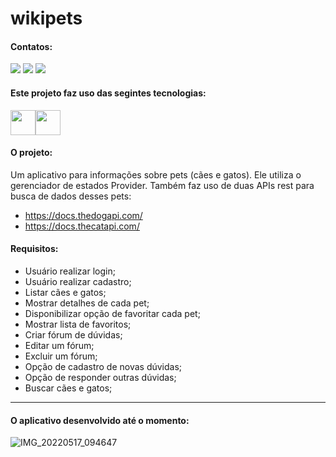 # wikipets

#### Contatos:

<div>
<a href="https://instagram.com/lucas.olisouza" target="_blank"><img src="https://img.shields.io/badge/-Instagram-%23E4405F?style=for-the-badge&logo=instagram&logoColor=white" target="_blank"></a>
<a href = "mailto:lycasoliveira@gmail.com"><img src="https://img.shields.io/badge/Gmail-D14836?style=for-the-badge&logo=gmail&logoColor=white" target="_blank"></a>
<a href="https://www.linkedin.com/in/lucas-oliveira-de-souza-0318a5174" target="_blank"><img src="https://img.shields.io/badge/-LinkedIn-%230077B5?style=for-the-badge&logo=linkedin&logoColor=white" target="_blank"></a>   
</div>

#### Este projeto faz uso das segintes tecnologias:

<img src="https://cdn.jsdelivr.net/gh/devicons/devicon/icons/flutter/flutter-original.svg" width="40" height="40"/><img src="https://cdn.jsdelivr.net/gh/devicons/devicon/icons/firebase/firebase-plain.svg" width="40" height="40"/>

#### O projeto:
Um aplicativo para informações sobre pets (cães e gatos). Ele utiliza o gerenciador de estados Provider. 
Também faz uso de duas APIs rest para busca de dados desses pets:
* https://docs.thedogapi.com/
* https://docs.thecatapi.com/

#### Requisitos:
* Usuário realizar login;
* Usuário realizar cadastro;
* Listar cães e gatos;
* Mostrar detalhes de cada pet;
* Disponibilizar opção de favoritar cada pet;
* Mostrar lista de favoritos;
* Criar fórum de dúvidas;
* Editar um fórum;
* Excluir um fórum;
* Opção de cadastro de novas dúvidas;
* Opção de responder outras dúvidas;
* Buscar cães e gatos;

---

#### O aplicativo desenvolvido até o momento:

![IMG_20220517_094647](https://user-images.githubusercontent.com/26170686/168817979-2ff21192-d433-41d8-a10b-91de463b5901.png)
